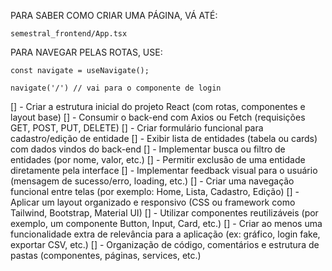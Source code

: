 
PARA SABER COMO CRIAR UMA PÁGINA, VÁ ATÉ:
```
semestral_frontend/App.tsx
```
PARA NAVEGAR PELAS ROTAS, USE:
```tsx
const navigate = useNavigate();

navigate('/') // vai para o componente de login
```

[] - Criar a estrutura inicial do projeto React (com rotas, componentes e layout base)
[] - Consumir o back-end com Axios ou Fetch (requisições GET, POST, PUT, DELETE)
[] - Criar formulário funcional para cadastro/edição de entidade
[] - Exibir lista de entidades (tabela ou cards) com dados vindos do back-end
[] - Implementar busca ou filtro de entidades (por nome, valor, etc.)
[] - Permitir exclusão de uma entidade diretamente pela interface
[] - Implementar feedback visual para o usuário (mensagem de sucesso/erro, loading, etc.)
[] - Criar uma navegação funcional entre telas (por exemplo: Home, Lista, Cadastro, Edição)
[] - Aplicar um layout organizado e responsivo (CSS ou framework como Tailwind, Bootstrap, Material UI)
[] - Utilizar componentes reutilizáveis (por exemplo, um componente Button, Input, Card, etc.)
[] - Criar ao menos uma funcionalidade extra de relevância para a aplicação (ex: gráfico, login fake, exportar CSV, etc.)
[] - Organização de código, comentários e estrutura de pastas (componentes, páginas, services, etc.)